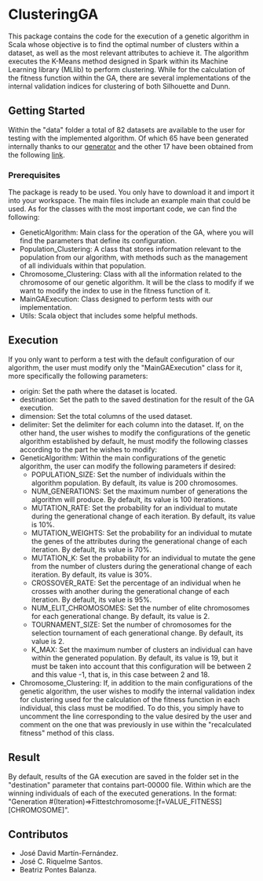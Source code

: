# ClusteringGA
This package contains the code for the execution of a genetic algorithm in Scala whose objective is to find the optimal number of clusters within a dataset, as well as the most relevant attributes to achieve it. The algorithm executes the K-Means method designed in Spark within its Machine Learning library (MLlib) to perform clustering. While for the calculation of the fitness function within the GA, there are several implementations of the internal validation indices for clustering of both Silhouette and Dunn.
## Getting Started
Within the "data" folder a total of 82 datasets are available to the user for testing with the implemented algorithm. Of which 65 have been generated internally thanks to our [generator](https://github.com/Joseda13/ClusteringDBGenerator) and the other 17 have been obtained from the following [link](http://cs.joensuu.fi/sipu/datasets/).
### Prerequisites
The package is ready to be used. You only have to download it and import it into your workspace. The main files include an example main that could be used.
As for the classes with the most important code, we can find the following:
* GeneticAlgorithm: Main class for the operation of the GA, where you will find the parameters that define its configuration.
* Population_Clustering: A class that stores information relevant to the population from our algorithm, with methods such as the management of all individuals within that population.
* Chromosome_Clustering: Class with all the information related to the chromosome of our genetic algorithm. It will be the class to modify if we want to modify the index to use in the fitness function of it.
* MainGAExecution: Class designed to perform tests with our implementation.
* Utils: Scala object that includes some helpful methods.
## Execution
If you only want to perform a test with the default configuration of our algorithm, the user must modify only the "MainGAExecution" class for it, more specifically the following parameters:
* origin: Set the path where the dataset is located.
* destination: Set the path to the saved destination for the result of the GA execution.
* dimension: Set the total columns of the used dataset.
* delimiter: Set the delimiter for each column into the dataset.
If, on the other hand, the user wishes to modify the configurations of the genetic algorithm established by default, he must modify the following classes according to the part he wishes to modify:
* GeneticAlgorithm: Within the main configurations of the genetic algorithm, the user can modify the following parameters if desired:
  * POPULATION_SIZE: Set the number of individuals within the algorithm population. By default, its value is 200 chromosomes.
  * NUM_GENERATIONS: Set the maximum number of generations the algorithm will produce. By default, its value is 100 iterations.
  * MUTATION_RATE: Set the probability for an individual to mutate during the generational change of each iteration. By default, its value is 10%. 
  * MUTATION_WEIGHTS: Set the probability for an individual to mutate the genes of the attributes during the generational change of each iteration. By default, its value is 70%.
  * MUTATION_K: Set the probability for an individual to mutate the gene from the number of clusters during the generational change of each iteration. By default, its value is 30%.
  * CROSSOVER_RATE: Set the percentage of an individual when he crosses with another during the generational change of each iteration. By default, its value is 95%.
  * NUM_ELIT_CHROMOSOMES: Set the number of elite chromosomes for each generational change. By default, its value is 2.
  * TOURNAMENT_SIZE: Set the number of chromosomes for the selection tournament of each generational change. By default, its value is 2.
  * K_MAX: Set the maximum number of clusters an individual can have within the generated population. By default, its value is 19, but it must be taken into account that this configuration will be between 2 and this value -1, that is, in this case between 2 and 18.
* Chromosome_Clustering: If, in addition to the main configurations of the genetic algorithm, the user wishes to modify the internal validation index for clustering used for the calculation of the fitness function in each individual, this class must be modified. To do this, you simply have to uncomment the line corresponding to the value desired by the user and comment on the one that was previously in use within the "recalculated fitness" method of this class.
## Result
By default, results of the GA execution are saved in the folder set in the "destination" parameter that contains part-00000 file. Within which are the winning individuals of each of the executed generations. In the format: "Generation #(Iteration)=>Fittestchromosome:[f=VALUE_FITNESS][CHROMOSOME]".
## Contributos
* José David Martín-Fernández.
* José C. Riquelme Santos.
* Beatriz Pontes Balanza.
